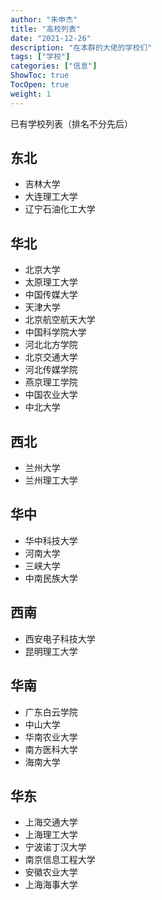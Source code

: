 ```yaml
---
author: "朱申杰"
title: "高校列表"
date: "2021-12-26"
description: "在本群的大佬的学校们"
tags: ["学校"]
categories: ["信息"]
ShowToc: true
TocOpen: true
weight: 1
---
```


已有学校列表（排名不分先后）

<!--more-->

## 东北

- 吉林大学
- 大连理工大学
- 辽宁石油化工大学

## 华北

- 北京大学
- 太原理工大学
- 中国传媒大学
- 天津大学
- 北京航空航天大学
- 中国科学院大学
- 河北北方学院
- 北京交通大学
- 河北传媒学院
- 燕京理工学院
- 中国农业大学
- 中北大学

## 西北

- 兰州大学
- 兰州理工大学

## 华中

- 华中科技大学
- 河南大学
- 三峡大学
- 中南民族大学

## 西南

- 西安电子科技大学
- 昆明理工大学

## 华南

- 广东白云学院
- 中山大学
- 华南农业大学
- 南方医科大学
- 海南大学

## 华东

- 上海交通大学
- 上海理工大学
- 宁波诺丁汉大学
- 南京信息工程大学
- 安徽农业大学
- 上海海事大学
